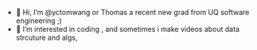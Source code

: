 - 👋 Hi, I’m @yctomwang or Thomas a recent new grad from UQ software engineering ;) 
- 👀 I’m interested in coding , and sometimes i make videos about data strcuture and algs, 



<!---
yctomwang/yctomwang is a ✨ special ✨ repository because its `README.md` (this file) appears on your GitHub profile.
You can click the Preview link to take a look at your changes.
--->
